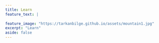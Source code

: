 ```yaml
---
title: Learn
feature_text: |
  
feature_image: "https://tarkanbilge.github.io/assets/mountain1.jpg"
excerpt: "Learn"
aside: false
---
```

